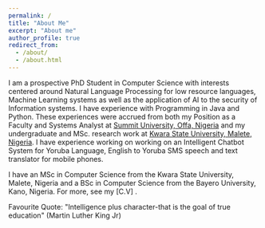 ```yaml
---
permalink: /
title: "About Me"
excerpt: "About me"
author_profile: true
redirect_from: 
  - /about/
  - /about.html
---
```


I am a prospective PhD Student in Computer Science with interests centered around  Natural Language Processing for low resource languages, Machine Learning systems as well as the application of AI to the security of Information systems. I have experience with Programming in Java and Python. These experiences were accrued from both my Position as a Faculty and Systems Analyst at [Summit University, Offa, Nigeria](https://www.summituniversity.edu.ng) and my undergraduate and MSc. research work at [Kwara State University, Malete, Nigeria](https://web.kwasu.edu.ng). I have experience working on  working on an Intelligent Chatbot System for Yoruba Language, English to Yoruba SMS speech and text translator for mobile phones. 

I have an MSc in Computer Science from the Kwara State University, Malete, Nigeria and a BSc in Computer Science from the Bayero University, Kano, Nigeria. For more, see my [C.V] .

Favourite Quote: "Intelligence plus character-that is the goal of true education" (Martin Luther King Jr)




